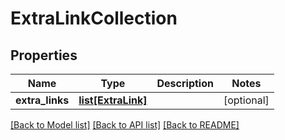 # ExtraLinkCollection

## Properties
Name | Type | Description | Notes
------------ | ------------- | ------------- | -------------
**extra_links** | [**list[ExtraLink]**](ExtraLink.md) |  | [optional] 

[[Back to Model list]](../README.md#documentation-for-models) [[Back to API list]](../README.md#documentation-for-api-endpoints) [[Back to README]](../README.md)


